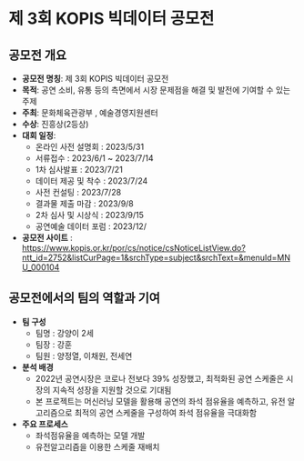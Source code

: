 # 제 3회 KOPIS 빅데이터 공모전

## 공모전 개요
  - <b>공모전 명칭</b>: 제 3회 KOPIS 빅데이터 공모전
  - <b>목적</b>: 공연 소비, 유통 등의 측면에서 시장 문제점을 해결 및 발전에 기여할 수 있는 주제
  - <b>주최</b>: 문화체육관광부 , 예술경영지원센터
  - <b>수상</b>: 진흥상(2등상)
  - <b>대회 일정</b>:
    - 온라인 사전 설명회 : 2023/5/31
    - 서류접수 : 2023/6/1 ~ 2023/7/14 
    - 1차 심사발표 : 2023/7/21
    - 데이터 제공 및 착수 : 2023/7/24
    - 사전 컨설팅 : 2023/7/28
    - 결과물 제출 마감 : 2023/9/8
    - 2차 심사 및 시상식 : 2023/9/15
    - 공연예술 데이터 포럼 : 2023/12/ 
  - <b>공모전 사이트</b> : https://www.kopis.or.kr/por/cs/notice/csNoticeListView.do?ntt_id=2752&listCurPage=1&srchType=subject&srchText=&menuId=MNU_000104

## 공모전에서의 팀의 역할과 기여
- <b>팀 구성</b>
  - 팀명 : 강양이 2세
  - 팀장 : 강훈
  - 팀원 : 양정열, 이채원, 전세연
- <b>분석 배경</b>
  - 2022년 공연시장은 코로나 전보다 39% 성장했고, 최적화된 공연 스케줄은 시장의 지속적 성장을 지원할 것으로 기대됨
  - 본 프로젝트는 머신러닝 모델을 활용해 공연의 좌석 점유율을 예측하고, 유전 알고리즘으로 최적의 공연 스케줄을 구성하여 좌석 점유율을 극대화함
- <b>주요 프로세스</b>
  - 좌석점유율을 예측하는 모델 개발
  - 유전알고리즘을 이용한 스케줄 재배치
